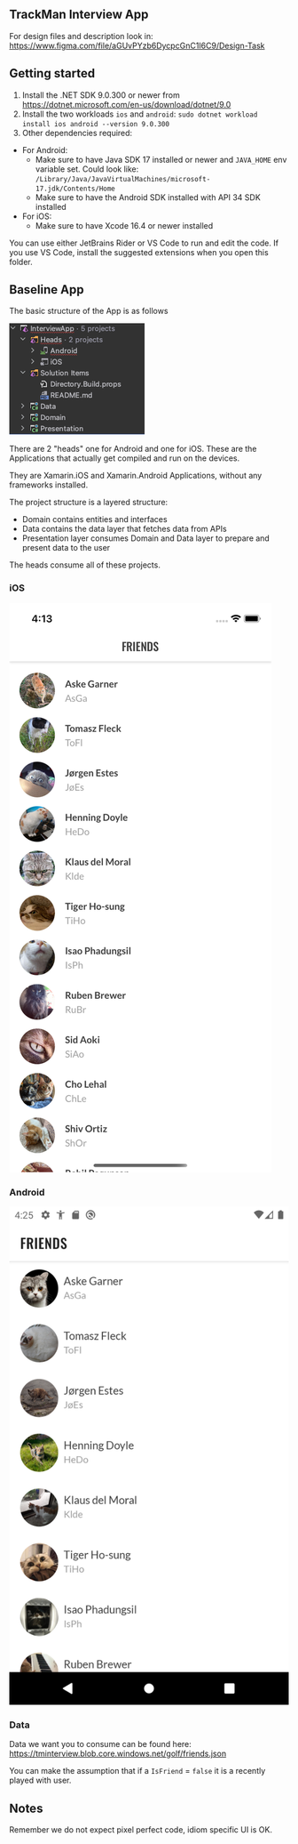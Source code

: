 TrackMan Interview App
----------------------

For design files and description look in: https://www.figma.com/file/aGUvPYzb6DycpcGnC1I6C9/Design-Task

## Getting started

1. Install the .NET SDK 9.0.300 or newer from https://dotnet.microsoft.com/en-us/download/dotnet/9.0
2. Install the two workloads `ios` and `android`: `sudo dotnet workload install ios android --version 9.0.300`
3. Other dependencies required:
  - For Android:
    - Make sure to have Java SDK 17 installed or newer and `JAVA_HOME` env variable set. Could look like: `/Library/Java/JavaVirtualMachines/microsoft-17.jdk/Contents/Home`
    - Make sure to have the Android SDK installed with API 34 SDK installed
  - For iOS:
    - Make sure to have Xcode 16.4 or newer installed

You can use either JetBrains Rider or VS Code to run and edit the code. If you use VS Code, install the suggested extensions when you open this folder.

## Baseline App

The basic structure of the App is as follows

![structure](assets/structure.png)

There are 2 "heads" one for Android and one for iOS. These are the Applications that actually get compiled and run on the devices.

They are Xamarin.iOS and Xamarin.Android Applications, without any frameworks installed.

The project structure is a layered structure:

- Domain contains entities and interfaces
- Data contains the data layer that fetches data from APIs
- Presentation layer consumes Domain and Data layer to prepare and present data to the user

The heads consume all of these projects.

### iOS
![iOS screenshot](assets/ios.png)

### Android
![Android screenshot](assets/droid.png)

### Data
Data we want you to consume can be found here: https://tminterview.blob.core.windows.net/golf/friends.json

You can make the assumption that if a `IsFriend` = `false` it is a recently played with user.

## Notes
Remember we do not expect pixel perfect code, idiom specific UI is OK.
